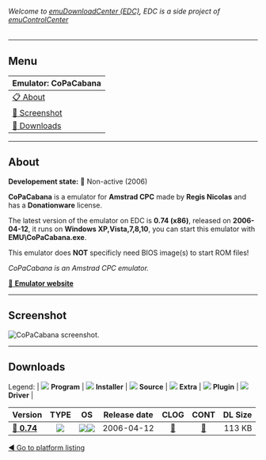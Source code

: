 ###### Welcome to [emuDownloadCenter (EDC)](https://github.com/PhoenixInteractiveNL/emuDownloadCenter/wiki/), EDC is a side project of [emuControlCenter](https://github.com/PhoenixInteractiveNL/emuControlCenter/wiki/)
***
## Menu
| **Emulator: CoPaCabana** |
|:---------|
| [:clipboard: About](#about) |
| [:sunrise: Screenshot](#screenshot) |
| [:floppy_disk: Downloads](#downloads) |
***
## About
**Developement state:** :red_circle: Non-active (2006)

**CoPaCabana** is a emulator for **Amstrad CPC** made by **Regis Nicolas** and has a **Donationware** license.

The latest version of the emulator on EDC is **0.74 (x86)**, released on **2006-04-12**, it runs on **Windows XP,Vista,7,8,10**, you can start this emulator with **EMU\CoPaCabana.exe**.

This emulator does **NOT** specificly need BIOS image(s) to start ROM files!

_CoPaCabana is an Amstrad CPC emulator._

[:link: **Emulator website**](http://copacabana.emuunlim.com)
***
## Screenshot
![](https://raw.githubusercontent.com/PhoenixInteractiveNL/emuDownloadCenter/master/hooks/copacabana/emulator_screen_01.jpg "CoPaCabana screenshot.")
***
## Downloads
Legend:
| ![](https://raw.githubusercontent.com/wiki/PhoenixInteractiveNL/emuDownloadCenter/images_misc/icon_program_24.png) **Program** | 
![](https://raw.githubusercontent.com/wiki/PhoenixInteractiveNL/emuDownloadCenter/images_misc/icon_installer_24.png) **Installer** | 
![](https://raw.githubusercontent.com/wiki/PhoenixInteractiveNL/emuDownloadCenter/images_misc/icon_source_code_24.png) **Source** | 
![](https://raw.githubusercontent.com/wiki/PhoenixInteractiveNL/emuDownloadCenter/images_misc/icon_extra_24.png) **Extra** | 
![](https://raw.githubusercontent.com/wiki/PhoenixInteractiveNL/emuDownloadCenter/images_misc/icon_plugin_24.png) **Plugin** | 
![](https://raw.githubusercontent.com/wiki/PhoenixInteractiveNL/emuDownloadCenter/images_misc/icon_driver_24.png) **Driver** | 
 
| Version | TYPE | OS | Release date | CLOG | CONT | DL Size |
|:--------|:----:|:--:|:------------:|:----:|:----:|--------:|
| [:floppy_disk: **0.74**](https://github.com/PhoenixInteractiveNL/edc-repo0007/raw/master/copacabana/0.74.7z) | ![](https://raw.githubusercontent.com/wiki/PhoenixInteractiveNL/emuDownloadCenter/images_misc/icon_program_24.png) | ![](https://raw.githubusercontent.com/wiki/PhoenixInteractiveNL/emuDownloadCenter/images_misc/logo_windows_24.png)![](https://raw.githubusercontent.com/wiki/PhoenixInteractiveNL/emuDownloadCenter/images_misc/icon_32-bit_24.png) | 2006-04-12 | [:page_facing_up:](https://github.com/PhoenixInteractiveNL/edc-repo0007/blob/master/copacabana/0.74_changelog.txt) | [:mag_right:](https://github.com/PhoenixInteractiveNL/edc-repo0007/blob/master/copacabana/0.74_contents.txt) | 113 KB |

[:arrow_backward: Go to platform listing](https://github.com/PhoenixInteractiveNL/emuDownloadCenter/wiki/EDC-Platform-List)
